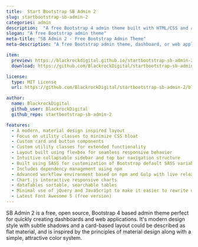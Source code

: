 ```yaml
---
title:  Start Bootstrap SB Admin 2
slug: startbootstrap-sb-admin-2
categories: admin
description:  "A free Bootstrap 4 admin theme built with HTML/CSS and a modern development workflow environment ready to use to build your next dashboard or web application"
slogan: "A free Bootstrap admin theme"
meta-title: "SB Admin 2 - Free Bootstrap Admin Theme"
meta-description: "A free Bootstrap admin theme, dashboard, or web application UI. All Start Bootstrap templates are free to download and open source."

item:
  preview: https://blackrockdigital.github.io/startbootstrap-sb-admin-2/
  download: https://github.com/BlackrockDigital/startbootstrap-sb-admin-2/archive/gh-pages.zip

license:
  type: MIT License
  url: https://github.com/BlackrockDigital/startbootstrap-sb-admin-2/blob/master/LICENSE

author:
  name: BlackrockDigital
  github_user: BlackrockDigital
  github_repo: startbootstrap-sb-admin-2

features:
  - A modern, material design inspired layout
  - Focus on utility classes to minimize CSS bloat
  - Custom card and button components
  - Custom utility classes for extended functionality
  - Layout built using flexbox for seamless responsive behavior
  - Intuitive collapsable sidebar and top bar navigation structure
  - Built using SASS for customization of Bootstrap default SASS variables
  - Includes dependency management using npm
  - Advanced workflow environment based on npm and Gulp with live reloading via browserSync
  - Chart.js interactive responsive charts
  - dataTables sortable, searchable tables
  - Minimal use of jQuery and JavaScript to make it easier to rewrite using JS frameworks
  - Latest Font Awesome 5 (free version)
---
```

SB Admin 2 is a free, open source, Bootstrap 4 based admin theme perfect for quickly creating dashboards and web applications. It's modern design style with subtle shadows and a card-based layout could be described as flat material, and is inspired by the principles of material design along with a simple, attractive color system.